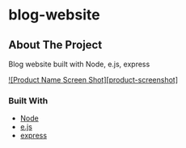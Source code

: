 # blog-website

<!-- ABOUT THE PROJECT -->
## About The Project
Blog website built with Node, e.js, express

[![Product Name Screen Shot][product-screenshot]](https://example.com)


### Built With

* [Node]()
* [e.js]()
* [express]()
